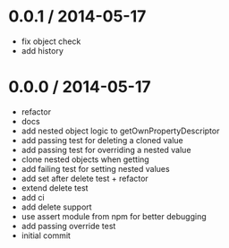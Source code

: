 
0.0.1 / 2014-05-17
==================

 * fix object check
 * add history

0.0.0 / 2014-05-17
==================

 * refactor
 * docs
 * add nested object logic to getOwnPropertyDescriptor
 * add passing test for deleting a cloned value
 * add passing test for overriding a nested value
 * clone nested objects when getting
 * add failing test for setting nested values
 * add set after delete test + refactor
 * extend delete test
 * add ci
 * add delete support
 * use assert module from npm for better debugging
 * add passing override test
 * initial commit

